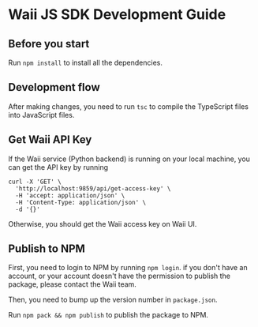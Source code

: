 # Waii JS SDK Development Guide

## Before you start

Run `npm install` to install all the dependencies.

## Development flow

After making changes, you need to run `tsc` to compile the TypeScript files into JavaScript files.

## Get Waii API Key

If the Waii service (Python backend) is running on your local machine, you can get the API key by running
```
curl -X 'GET' \
  'http://localhost:9859/api/get-access-key' \
  -H 'accept: application/json' \
  -H 'Content-Type: application/json' \
  -d '{}'
```

Otherwise, you should get the Waii access key on Waii UI.

## Publish to NPM

First, you need to login to NPM by running `npm login`. if you don't have an account, or your account doesn't have the 
permission to publish the package, please contact the Waii team.

Then, you need to bump up the version number in `package.json`.

Run `npm pack && npm publish` to publish the package to NPM.

